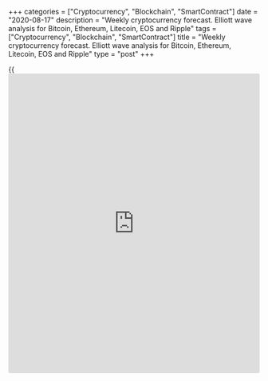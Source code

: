 +++
categories = ["Cryptocurrency", "Blockchain", "SmartContract"]
date = "2020-08-17"
description = "Weekly cryptocurrency forecast. Elliott wave analysis for Bitcoin, Ethereum, Litecoin, EOS and Ripple"
tags = ["Cryptocurrency", "Blockchain", "SmartContract"]
title = "Weekly cryptocurrency forecast. Elliott wave analysis for Bitcoin, Ethereum, Litecoin, EOS and Ripple"
type = "post"
+++

{{<iframe id="large-banner" src="https://www.bounty.group/#slide=16.0" width="100%" height="600" scrolling="no" style="border: 0px solid rgb(216, 221, 230); border-radius: 3px;">}}

August 17, 2020

August 17, 2020

Weekly Elliott wave cryptocurrency forecast and analysisRoman Onegin

## Forecast for BTCUSD, LTCUSD, ETHUSD, EOSUSD, XRPUSD pairs

###  **Elliott wave analysis for[BTCUSD][1]**

 **![LiteForex: Weekly cryptocurrency forecast. Elliott wave analysis
for Bitcoin, Ethereum, Litecoin, EOS and Ripple][2]**

The BTCUSD market is forming a long-term side-ways corrective wave 4 as
a bearish double zigzag [W]-[X]-[Y]. There is now forming a linking up
wave [X], with wave (Y) unfolding inside. Wave (Y) is a simple upward
zigzag A-B-C. Let us see the chart in more detail in a shorter
timeframe.

![LiteForex: Weekly cryptocurrency forecast. Elliott wave analysis for
Bitcoin, Ethereum, Litecoin, EOS and Ripple][3]

At the most recent section of the chart, there is unfolding the impulse
wave A that is composed of five sub-waves [1]-[2]-[3]-[4]-[5]. After the
sideways corrective wave [4] completed as a horizontal contracting
triangle, the market has started rising in the final impulse wave [5].
Correction (4) has completed within impulse [5], and there is developing
the final wave 5. The uptrend is likely to finish around a level of
12600.

* * *

###  **Elliott wave analysis for[ETHUSD][4]**

 **![LiteForex: Weekly cryptocurrency forecast. Elliott wave analysis
for Bitcoin, Ethereum, Litecoin, EOS and Ripple][5]**

After the down wave [Y] completed as a zigzag (A)-(B)-(C), the ETHUSD
market has started rising in the upward linking wave [X]. The [X] is
likely to be a double zigzag (W)-(X)-(Y). The first two-sub-waves (W)
and (X) have completed as standard zigzags. The final zigzag (Y) is now
developing. Let us see its structure in more detail in the eight-hour
timeframe.

![LiteForex: Weekly cryptocurrency forecast. Elliott wave analysis for
Bitcoin, Ethereum, Litecoin, EOS and Ripple][6]

Sub-waves A and B have completed within the (Y) zigzag, and the final
impulse wave C is now unfolding. It is composed of five sub-waves
[1]-[2]-[3]-[4]-[5]. The price is likely to be rising in the sub-waves
[3]-[4]-[5] towards a level of 545.00 over the next few weeks. At level
545.00, wave (Y) will reach the Fibonacci retracement of 161.8% of the
zigzag-shaped wave (W)

* * *

###  **Elliott wave analysis for[LTCUSD][7]**

 **![LiteForex: Weekly cryptocurrency forecast. Elliott wave analysis
for Bitcoin, Ethereum, Litecoin, EOS and Ripple][8]**

The LTCUSD market continues forming the global down triple zigzag
[W]-[X]-[Y]-[X]-[Z]. The final bear wave [Z] is now unfolding as a
standard zigzag (A)-(B)-(C). The first element of this zigzag, impulse
wave (A), has completed. The corrective wave (B) should soon finish.
Next, the market will continue declining in the (C) impulse, as it is
outlined in the chart. Let us study the structure of the (B) wave in
more detail in a shorter timeframe.

![LiteForex: Weekly cryptocurrency forecast. Elliott wave analysis for
Bitcoin, Ethereum, Litecoin, EOS and Ripple][9]

The corrective wave (B) is composed of three main sub-waves A-B-C. Wave
A and B have completed, and the C wave is still developing. Wave C is
unfolding as a simple five-wave impulse [1]-[2]-[3]-[4]-[5]. The first
two short sub-waves have completed within this pattern, and the bullish
impulse [3] is now developing. Presumably, the entire uptrend will
finish at level 83.00, which is the previous high made by corrective
wave 4.

* * *

###  **Elliott wave analysis for[EOSUSD][10]**

 **![LiteForex: Weekly cryptocurrency forecast. Elliott wave analysis
for Bitcoin, Ethereum, Litecoin, EOS and Ripple][11]**

The EOSUSD market continues forming the large down triple zigzag
[W]-[X]-[Y]-[X]-[Z]. The first three elements of this pattern have
completed. The second linking wave [X] is now developing. It is
unfolding as a standard zigzag (A)-(B)-(C). The wave should complete
around a level of 4.40. Next, the market could reverse and start
declining the final wave [Z]. Let us see the structure of the wave [X]
in the eight-hour timeframe.

![LiteForex: Weekly cryptocurrency forecast. Elliott wave analysis for
Bitcoin, Ethereum, Litecoin, EOS and Ripple][12]

Wave (A) is a bullish five-wave impulse, the down corrective wave (B) is
a double zigzag W-X-Y. The final impulse wave (C) is currently
developing. As the first four elements of wave (C) look complete, the
price should be rising in wave 5 towards a level of 4.40.

* * *

###  **Wave analysis for[XRPUSD][13]**

 **![LiteForex: Weekly cryptocurrency forecast. Elliott wave analysis
for Bitcoin, Ethereum, Litecoin, EOS and Ripple][14]**

The XRPUSD market continues forming the down triple zigzag. It is clear
from the [daily](https://www.fintecher.org/2020/03/03/forex-trading-daily-strategy/) timeframe that, after the bear wave [Y] completed as a
double zigzag, the Ripple price has started rising in the linking wave
[X]. The [X] wave is unfolding as a standard zigzag (A)-(B)-(C). The
impulse wave (C) of t his pattern is currently forming. Let us study the
structure of the linking wave [X] in more detail in the H8 timeframe.

![LiteForex: Weekly cryptocurrency forecast. Elliott wave analysis for
Bitcoin, Ethereum, Litecoin, EOS and Ripple][15]

Within the upward zigzag (A)-(B)-(C), there have completed the impulse
wave (A) and the down corrective wave (B) that is composed of the sub-
waves W-X-Y. The impulse wave (C) is currently developing. After the
down corrective wave 4 completed as a double zigzag, the price has
started rising rapidly in the final wave 5. The Ripple price is likely
to continue rising to a level of 0.354, which is the previous high hit
by the B correction.

* * *

P.S. Did you like my article? Share it in social networks: it will be
the best “thank you" :)

Ask me questions and comment below. I’ll be glad to answer your
questions and give necessary explanations.

 **Useful links:**

  * I recommend trying to trade with a reliable broker [here][16]. The system allows you to trade by yourself or copy successful traders from all across the globe.
  * Use my promo-code BLOG for getting deposit bonus 50% on LiteForex platform. Just enter this code in the appropriate field while [depositing][17] your trading account.
  * Telegram channel with high-quality analytics, Forex reviews, training articles, and other useful things for traders <t.me/liteforex>

## Price chart of BTCUSD in real time mode

![Weekly Elliott wave cryptocurrency forecast and analysis][18]

The content of this article reflects the author’s opinion and does not
necessarily reflect the official position of LiteForex. The material
published on this page is provided for informational purposes only and
should not be considered as the provision of investment advice for the
purposes of Directive 2004/39/EC.

Rate this article:

{{value}}

( {{count}} {{title}} )

   1. my.liteforex.com/trading/chart?symbol=BTCUSD
   2. cdn.liteforex.com/cache/uploads/blog_post/wave-analysis-crypto/17-08-2020X/BTCUSDDaily.png?w=30&s=ed5978e352dba49f4fd1ad5cf1bcf0da
   3. cdn.liteforex.com/cache/uploads/blog_post/wave-analysis-crypto/17-08-2020X/BTCUSDH8.png?w=30&s=14b75352850c0c66d63ff0ee1d31fa4a
   4. my.liteforex.com/trading/chart?symbol=ETHUSD
   5. cdn.liteforex.com/cache/uploads/blog_post/wave-analysis-crypto/17-08-2020X/ETHUSDDaily.png?w=30&s=a336d535e398409e19f6075071cc83e4
   6. cdn.liteforex.com/cache/uploads/blog_post/wave-analysis-crypto/17-08-2020X/ETHUSDH8.png?w=30&s=520ab6cb0cbde001fccd7127af45a75c
   7. my.liteforex.com/trading/chart?symbol=LTCUSD
   8. cdn.liteforex.com/cache/uploads/blog_post/wave-analysis-crypto/17-08-2020X/LTCUSDDaily.png?w=30&s=79125028dd4aa09ff5552e02e9dc2be6
   9. cdn.liteforex.com/cache/uploads/blog_post/wave-analysis-crypto/17-08-2020X/LTCUSDH8.png?w=30&s=f4d43f6a55b64b3c8faefcd5780ae8c7
   10. my.liteforex.com/trading/chart?symbol=EOSUSD
   11. cdn.liteforex.com/cache/uploads/blog_post/wave-analysis-crypto/17-08-2020X/EOSUSDDaily.png?w=30&s=cb61ad7708935a7003754a9bd72a5c37
   12. cdn.liteforex.com/cache/uploads/blog_post/wave-analysis-crypto/17-08-2020X/EOSUSDH8.png?w=30&s=075399dd4ab1e1d8ac6870c60a038fff
   13. my.liteforex.com/trading/chart?symbol=XRPUSD
   14. cdn.liteforex.com/cache/uploads/blog_post/wave-analysis-crypto/17-08-2020X/XRPUSDDaily.png?w=30&s=da9ead168111f8f49f28f607359a580c
   15. cdn.liteforex.com/cache/uploads/blog_post/wave-analysis-crypto/17-08-2020X/XRPUSDH8.png?w=30&s=15ea736c81b5fea8f518cc6a095edb26
   16. my.liteforex.com/?category=analysts-opinions&slug=weekly-elliott-wave-cryptocurrency-forecast-and-analysis-2020-08-17&openPopup=%2Fregistration%2Fpopup&utm_source=blog&utm_medium=article&utm_campaign=bonus
   17. my.liteforex.com/deposit/?category=analysts-opinions&slug=weekly-elliott-wave-cryptocurrency-forecast-and-analysis-2020-08-17&promo_code=BLOG&utm_source=blog&utm_medium=article&utm_campaign=bonus
   18. cdn.liteforex.com/cache/uploads/blog_post/wave-analysis-crypto/1-elliott-waves-weekly-forecast-for-[BTC](https://www.playgroundfx.com/blog/who-is-the-creator-of-bitcoin/)usd-ethusd-ltcusd-eosusd-xrpusd_1000x545.jpg?q=75&w=1000&s=1480cfce2406c81b57be8a77076342f1